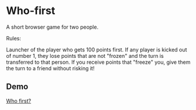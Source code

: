 # Who-first

A short browser game for two people.

Rules:

Launcher of the player who gets 100 points first. If any player is kicked out of number 1, they lose points that are not "frozen" and the turn is transferred to that person. If you receive points that "freeze" you, give them the turn to a friend without risking it!

## Demo
[Who first?](https://r0galkj.github.io/Who-first/)
